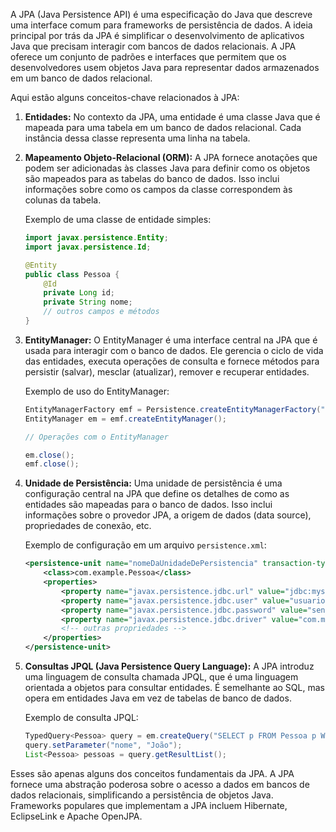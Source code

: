 A JPA (Java Persistence API) é uma especificação do Java que descreve uma interface comum para frameworks de
persistência de dados. A ideia principal por trás da JPA é simplificar o desenvolvimento de aplicativos Java que
precisam interagir com bancos de dados relacionais. A JPA oferece um conjunto de padrões e interfaces que permitem que
os desenvolvedores usem objetos Java para representar dados armazenados em um banco de dados relacional.

Aqui estão alguns conceitos-chave relacionados à JPA:

1. **Entidades:** No contexto da JPA, uma entidade é uma classe Java que é mapeada para uma tabela em um banco de dados
   relacional. Cada instância dessa classe representa uma linha na tabela.

2. **Mapeamento Objeto-Relacional (ORM):** A JPA fornece anotações que podem ser adicionadas às classes Java para
   definir como os objetos são mapeados para as tabelas do banco de dados. Isso inclui informações sobre como os campos
   da classe correspondem às colunas da tabela.

   Exemplo de uma classe de entidade simples:

   ```java
   import javax.persistence.Entity;
   import javax.persistence.Id;

   @Entity
   public class Pessoa {
       @Id
       private Long id;
       private String nome;
       // outros campos e métodos
   }
   ```

3. **EntityManager:** O EntityManager é uma interface central na JPA que é usada para interagir com o banco de dados.
   Ele gerencia o ciclo de vida das entidades, executa operações de consulta e fornece métodos para persistir (salvar),
   mesclar (atualizar), remover e recuperar entidades.

   Exemplo de uso do EntityManager:

   ```java
   EntityManagerFactory emf = Persistence.createEntityManagerFactory("nomeDaUnidadeDePersistencia");
   EntityManager em = emf.createEntityManager();

   // Operações com o EntityManager

   em.close();
   emf.close();
   ```

4. **Unidade de Persistência:** Uma unidade de persistência é uma configuração central na JPA que define os detalhes de
   como as entidades são mapeadas para o banco de dados. Isso inclui informações sobre o provedor JPA, a origem de
   dados (data source), propriedades de conexão, etc.

   Exemplo de configuração em um arquivo `persistence.xml`:

   ```xml
   <persistence-unit name="nomeDaUnidadeDePersistencia" transaction-type="RESOURCE_LOCAL">
       <class>com.example.Pessoa</class>
       <properties>
           <property name="javax.persistence.jdbc.url" value="jdbc:mysql://localhost:3306/meubanco"/>
           <property name="javax.persistence.jdbc.user" value="usuario"/>
           <property name="javax.persistence.jdbc.password" value="senha"/>
           <property name="javax.persistence.jdbc.driver" value="com.mysql.cj.jdbc.Driver"/>
           <!-- outras propriedades -->
       </properties>
   </persistence-unit>
   ```

5. **Consultas JPQL (Java Persistence Query Language):** A JPA introduz uma linguagem de consulta chamada JPQL, que é
   uma linguagem orientada a objetos para consultar entidades. É semelhante ao SQL, mas opera em entidades Java em vez
   de tabelas de banco de dados.

   Exemplo de consulta JPQL:

   ```java
   TypedQuery<Pessoa> query = em.createQuery("SELECT p FROM Pessoa p WHERE p.nome = :nome", Pessoa.class);
   query.setParameter("nome", "João");
   List<Pessoa> pessoas = query.getResultList();
   ```

Esses são apenas alguns dos conceitos fundamentais da JPA. A JPA fornece uma abstração poderosa sobre o acesso a dados
em bancos de dados relacionais, simplificando a persistência de objetos Java. Frameworks populares que implementam a JPA
incluem Hibernate, EclipseLink e Apache OpenJPA.
